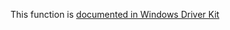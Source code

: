 This function is [documented in Windows Driver Kit](https://learn.microsoft.com/en-us/windows-hardware/drivers/ddi/wdm/nf-wdm-zwunmapviewofsection)
